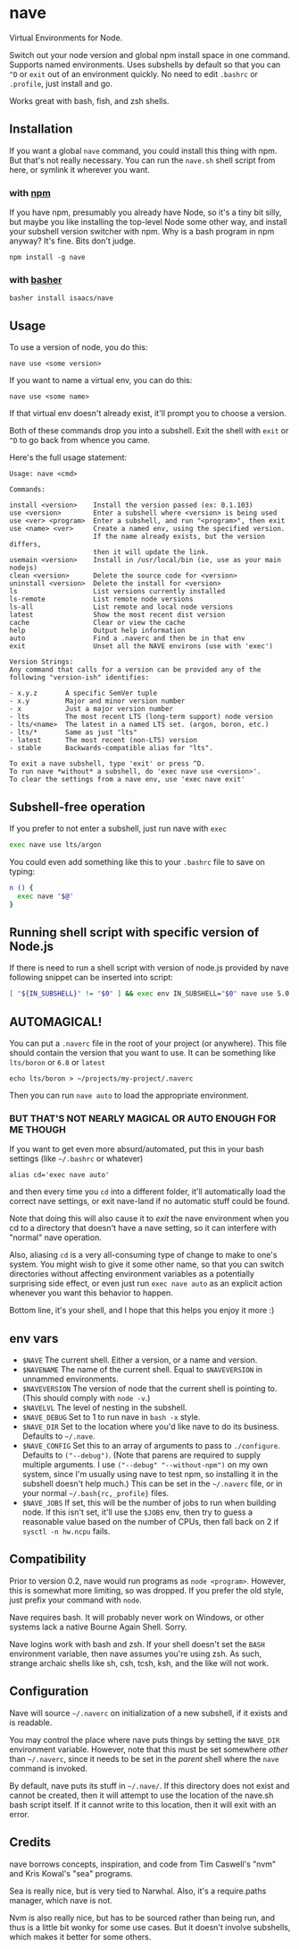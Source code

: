 # nave

Virtual Environments for Node.

Switch out your node version and global npm install space in one
command.  Supports named environments. Uses subshells by default so
that you can `^D` or `exit` out of an environment quickly.  No need to
edit `.bashrc` or `.profile`, just install and go.

Works great with bash, fish, and zsh shells.

## Installation

If you want a global `nave` command, you could install this thing with
npm.  But that's not really necessary.  You can run the `nave.sh`
shell script from here, or symlink it wherever you want.

### with [npm](http://npm.im)

If you have npm, presumably you already have Node, so it's a tiny bit
silly, but maybe you like installing the top-level Node some other
way, and install your subshell version switcher with npm.  Why is a
bash program in npm anyway?  It's fine.  Bits don't judge.

```
npm install -g nave
```

### with [basher](https://github.com/basherpm/basher)

```
basher install isaacs/nave
```

## Usage

To use a version of node, you do this:

```
nave use <some version>
```

If you want to name a virtual env, you can do this:

```
nave use <some name>
```

If that virtual env doesn't already exist, it'll prompt you to choose
a version.

Both of these commands drop you into a subshell.  Exit the shell with
`exit` or `^D` to go back from whence you came.

Here's the full usage statement:

```
Usage: nave <cmd>

Commands:

install <version>    Install the version passed (ex: 0.1.103)
use <version>        Enter a subshell where <version> is being used
use <ver> <program>  Enter a subshell, and run "<program>", then exit
use <name> <ver>     Create a named env, using the specified version.
                     If the name already exists, but the version differs,
                     then it will update the link.
usemain <version>    Install in /usr/local/bin (ie, use as your main nodejs)
clean <version>      Delete the source code for <version>
uninstall <version>  Delete the install for <version>
ls                   List versions currently installed
ls-remote            List remote node versions
ls-all               List remote and local node versions
latest               Show the most recent dist version
cache                Clear or view the cache
help                 Output help information
auto                 Find a .naverc and then be in that env
exit                 Unset all the NAVE environs (use with 'exec')

Version Strings:
Any command that calls for a version can be provided any of the
following "version-ish" identifies:

- x.y.z       A specific SemVer tuple
- x.y         Major and minor version number
- x           Just a major version number
- lts         The most recent LTS (long-term support) node version
- lts/<name>  The latest in a named LTS set. (argon, boron, etc.)
- lts/*       Same as just "lts"
- latest      The most recent (non-LTS) version
- stable      Backwards-compatible alias for "lts".

To exit a nave subshell, type 'exit' or press ^D.
To run nave *without* a subshell, do 'exec nave use <version>'.
To clear the settings from a nave env, use 'exec nave exit'
```

## Subshell-free operation

If you prefer to not enter a subshell, just run nave with `exec`

```bash
exec nave use lts/argon
```

You could even add something like this to your `.bashrc` file to save
on typing:

```bash
n () {
  exec nave "$@"
}
```

## Running shell script with specific version of Node.js

If there is need to run a shell script with version of node.js provided by nave following snippet can be inserted into script:
```bash
[ "${IN_SUBSHELL}" != "$0" ] && exec env IN_SUBSHELL="$0" nave use 5.0.0 bash "$0" "$@" || :
```


## AUTOMAGICAL!

You can put a `.naverc` file in the root of your project (or
anywhere).  This file should contain the version that you want to use.
It can be something like `lts/boron` or `6.8` or `latest`

```
echo lts/boron > ~/projects/my-project/.naverc
```

Then you can run `nave auto` to load the appropriate environment.

### BUT THAT'S NOT NEARLY MAGICAL OR AUTO ENOUGH FOR ME THOUGH

If you want to get even more absurd/automated, put this in your bash
settings (like `~/.bashrc` or whatever)

```
alias cd='exec nave auto'
```

and then every time you `cd` into a different folder, it'll
automatically load the correct nave settings, or exit nave-land if no
automatic stuff could be found.

Note that doing this will also cause it to *exit* the nave environment
when you cd to a directory that doesn't have a nave setting, so it can
interfere with "normal" nave operation.

Also, aliasing `cd` is a very all-consuming type of change to make to
one's system.  You might wish to give it some other name, so that you
can switch directories without affecting environment variables as a
potentially surprising side effect, or even just run `exec nave auto`
as an explicit action whenever you want this behavior to happen.

Bottom line, it's your shell, and I hope that this helps you enjoy it
more :)

## env vars

* `$NAVE` The current shell.  Either a version, or a name and version.
* `$NAVENAME` The name of the current shell.  Equal to `$NAVEVERSION`
  in unnammed environments.
* `$NAVEVERSION` The version of node that the current shell is
  pointing to.  (This should comply with `node -v`.)
* `$NAVELVL` The level of nesting in the subshell.
* `$NAVE_DEBUG` Set to 1 to run nave in `bash -x` style.
* `$NAVE_DIR` Set to the location where you'd like nave to do its
  business.  Defaults to `~/.nave`.
* `$NAVE_CONFIG` Set this to an array of arguments to pass to
  `./configure`.  Defaults to `("--debug")`.  (Note that parens are
  required to supply multiple arguments.  I use `("--debug"
  "--without-npm")` on my own system, since I'm usually using nave to
  test npm, so installing it in the subshell doesn't help much.)  This
  can be set in the `~/.naverc` file, or in your normal
  `~/.bash{rc,_profile}` files.
* `$NAVE_JOBS` If set, this will be the number of jobs to run when
  building node.  If this isn't set, it'll use the `$JOBS` env, then
  try to guess a reasonable value based on the number of CPUs, then
  fall back on 2 if `sysctl -n hw.ncpu` fails.

## Compatibility

Prior to version 0.2, nave would run programs as `node <program>`.
However, this is somewhat more limiting, so was dropped.  If you
prefer the old style, just prefix your command with `node`.

Nave requires bash.  It will probably never work on Windows, or other
systems lack a native Bourne Again Shell.  Sorry.

Nave logins work with bash and zsh.  If your shell doesn't set the
`BASH` environment variable, then nave assumes you're using zsh.  As
such, strange archaic shells like sh, csh, tcsh, ksh, and the like
will not work.

## Configuration

Nave will source `~/.naverc` on initialization of a new subshell, if it
exists and is readable.

You may control the place where nave puts things by setting the
`NAVE_DIR` environment variable.  However, note that this must be set
somewhere *other* than `~/.naverc`, since it needs to be set in the
*parent* shell where the `nave` command is invoked.

By default, nave puts its stuff in `~/.nave/`.  If this directory does
not exist and cannot be created, then it will attempt to use the location
of the nave.sh bash script itself.  If it cannot write to this location,
then it will exit with an error.

## Credits

nave borrows concepts, inspiration, and code from Tim Caswell's "nvm"
and Kris Kowal's "sea" programs.

Sea is really nice, but is very tied to Narwhal.  Also, it's a
require.paths manager, which nave is not.

Nvm is also really nice, but has to be sourced rather than being run, and
thus is a little bit wonky for some use cases.  But it doesn't involve
subshells, which makes it better for some others.
